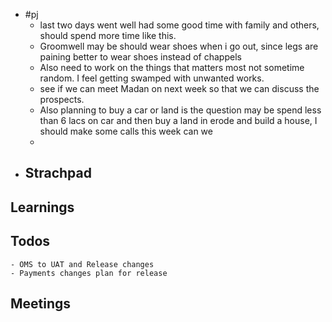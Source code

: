 - #pj
	- last two days went well had some good time with family and others, should spend more time like this.
	- Groomwell may be should wear shoes when i go out, since legs are paining better to wear shoes instead of chappels
	- Also need to work on the things that matters most not sometime random. I feel getting swamped with unwanted works.
	- see if we can meet Madan on next week so that we can discuss the prospects.
	- Also planning to buy a car or land is the question may be spend less than 6 lacs on car and then buy a land in erode and build a house, I should make some calls this week can we
	-
- ## Strachpad
## Learnings
## Todos
	- OMS to UAT and Release changes
	- Payments changes plan for release
## Meetings